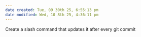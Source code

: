 ```yaml
---
date created: Tue, 09 30th 25, 6:55:13 pm
date modified: Wed, 10 8th 25, 4:36:11 pm
---
```

Create a slash command that updates it after every git commit
